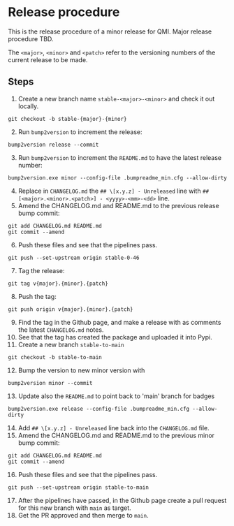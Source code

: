 # Release procedure

This is the release procedure of a minor release for QMI. Major release procedure TBD.

The `<major>`, `<minor>` and `<patch>` refer to the versioning numbers of the current release to be made.

## Steps

1. Create a new branch name `stable-<major>-<minor>` and check it out locally.
```shell script
git checkout -b stable-{major}-{minor}
```
2. Run `bump2version` to increment the release:
```shell script
bump2version release --commit
```
3. Run `bump2version` to increment the `README.md` to have the latest release number:
```shell script
bump2version.exe minor --config-file .bumpreadme_min.cfg --allow-dirty
```
4. Replace in `CHANGELOG.md` the `## \[x.y.z] - Unreleased` line with `## [<major>.<minor>.<patch>] - <yyyy>-<mm>-<dd>` line.
5. Amend the CHANGELOG.md and README.md to the previous release bump commit:
```shell script
git add CHANGELOG.md README.md
git commit --amend
```
6. Push these files and see that the pipelines pass.
```shell script
git push --set-upstream origin stable-0-46
```
7. Tag the release:
```shell script
git tag v{major}.{minor}.{patch}
```
8. Push the tag:
```shell script
git push origin v{major}.{minor}.{patch}
```
9. Find the tag in the Github page, and make a release with as comments the latest `CHANGELOG.md` notes.
10. See that the tag has created the package and uploaded it into Pypi.
11. Create a new branch `stable-to-main`
```shell script
git checkout -b stable-to-main
```
12. Bump the version to new minor version with
```shell script
bump2version minor --commit
```
13. Update also the `README.md` to point back to 'main' branch for badges
```shell script
bump2version.exe release --config-file .bumpreadme_min.cfg --allow-dirty
```
14. Add `## \[x.y.z] - Unreleased` line back into the `CHANGELOG.md` file.
15. Amend the CHANGELOG.md and README.md to the previous minor bump commit:
```shell script
git add CHANGELOG.md README.md
git commit --amend
```
16. Push these files and see that the pipelines pass.
```shell script
git push --set-upstream origin stable-to-main
```
17. After the pipelines have passed, in the Github page create a pull request for this new branch with `main` as target.
18. Get the PR approved and then merge to `main`.
